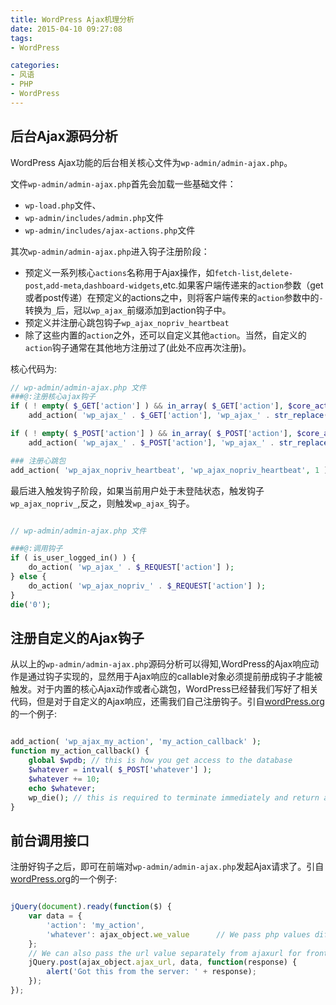 ```yaml
---
title: WordPress Ajax机理分析
date: 2015-04-10 09:27:08
tags:
- WordPress

categories:
- 风语
- PHP
- WordPress
---
```



## 后台Ajax源码分析

WordPress Ajax功能的后台相关核心文件为`wp-admin/admin-ajax.php`。

文件`wp-admin/admin-ajax.php`首先会加载一些基础文件：

* `wp-load.php`文件、
* `wp-admin/includes/admin.php`文件
* `wp-admin/includes/ajax-actions.php`文件

其次`wp-admin/admin-ajax.php`进入钩子注册阶段：

* 预定义一系列核心`actions`名称用于Ajax操作，如`fetch-list`,`delete-post`,`add-meta`,`dashboard-widgets`,etc.如果客户端传递来的`action`参数（get或者post传递）在预定义的actions之中，则将客户端传来的`action`参数中的`-`转换为`_`后，冠以`wp_ajax_`前缀添加到action钩子中。
* 预定义并注册心跳包钩子`wp_ajax_nopriv_heartbeat`
* 除了这些内置的`action`之外，还可以自定义其他`action`。当然，自定义的`action`钩子通常在其他地方注册过了(此处不应再次注册)。

核心代码为:

```PHP
// wp-admin/admin-ajax.php 文件
###@:注册核心ajax钩子
if ( ! empty( $_GET['action'] ) && in_array( $_GET['action'], $core_actions_get ) )
    add_action( 'wp_ajax_' . $_GET['action'], 'wp_ajax_' . str_replace( '-', '_', $_GET['action'] ), 1 );

if ( ! empty( $_POST['action'] ) && in_array( $_POST['action'], $core_actions_post ) )
    add_action( 'wp_ajax_' . $_POST['action'], 'wp_ajax_' . str_replace( '-', '_', $_POST['action'] ), 1 );

### 注册心跳包
add_action( 'wp_ajax_nopriv_heartbeat', 'wp_ajax_nopriv_heartbeat', 1 );

```

最后进入触发钩子阶段，如果当前用户处于未登陆状态，触发钩子`wp_ajax_nopriv_`,反之，则触发`wp_ajax_`钩子。

```PHP

// wp-admin/admin-ajax.php 文件

###@:调用钩子
if ( is_user_logged_in() ) {
    do_action( 'wp_ajax_' . $_REQUEST['action'] );
} else {
    do_action( 'wp_ajax_nopriv_' . $_REQUEST['action'] );
}
die('0');

```

## 注册自定义的Ajax钩子

从以上的`wp-admin/admin-ajax.php`源码分析可以得知,WordPress的Ajax响应动作是通过钩子实现的，显然用于Ajax响应的callable对象必须提前册成钩子才能被触发。对于内置的核心Ajax动作或者心跳包，WordPress已经替我们写好了相关代码，但是对于自定义的Ajax响应，还需我们自己注册钩子。引自[wordPress.org](http://codex.wordpress.org/AJAX_in_Plugins)的一个例子:

```PHP

add_action( 'wp_ajax_my_action', 'my_action_callback' );
function my_action_callback() {
    global $wpdb; // this is how you get access to the database
    $whatever = intval( $_POST['whatever'] );
    $whatever += 10;
    echo $whatever;
    wp_die(); // this is required to terminate immediately and return a proper response
}

```


## 前台调用接口

注册好钩子之后，即可在前端对`wp-admin/admin-ajax.php`发起Ajax请求了。引自[wordPress.org](http://codex.wordpress.org/AJAX_in_Plugins)的一个例子:

```JavaScript

jQuery(document).ready(function($) {
    var data = {
        'action': 'my_action',
        'whatever': ajax_object.we_value      // We pass php values differently!
    };
    // We can also pass the url value separately from ajaxurl for front end AJAX implementations
    jQuery.post(ajax_object.ajax_url, data, function(response) {
        alert('Got this from the server: ' + response);
    });
});

```



